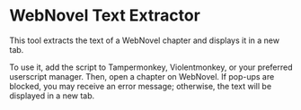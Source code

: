 # WebNovel Text Extractor

This tool extracts the text of a WebNovel chapter and displays it in a new tab.

To use it, add the script to Tampermonkey, Violentmonkey, or your preferred userscript manager. Then, open a chapter on WebNovel. If pop-ups are blocked, you may receive an error message; otherwise, the text will be displayed in a new tab.
